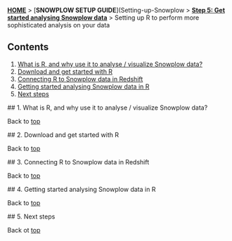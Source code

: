 [**HOME**](Home) > [**SNOWPLOW SETUP GUIDE**](Setting-up-Snowplow > [**Step 5: Get started analysing Snowplow data**](Getting-started-analysing-Snowplow-data) > Setting up R to perform more sophisticated analysis on your data

## Contents

1. [What is R, and why use it to analyse / visualize Snowplow data?](#what-and-why)
2. [Download and get started with R](#setup)
3. [Connecting R to Snowplow data in Redshift](#redshift)
4. [Getting started analysing Snowplow data in R](#1st-analysis)
5. [Next steps](#next-steps)

<a name="what-and-why" />
## 1. What is R, and why use it to analyse / visualize Snowplow data?


Back to [top](#top)


<a name="setup" />
## 2. Download and get started with R


Back to [top](#top)

<a name="redshift" />
## 3. Connecting R to Snowplow data in Redshift

Back to [top](#top)

<a name="1st-analysis" />
## 4. Getting started analysing Snowplow data in R

Back to [top](#top)

<a name="next-steps" />
## 5. Next steps


Back ot [top](#top)